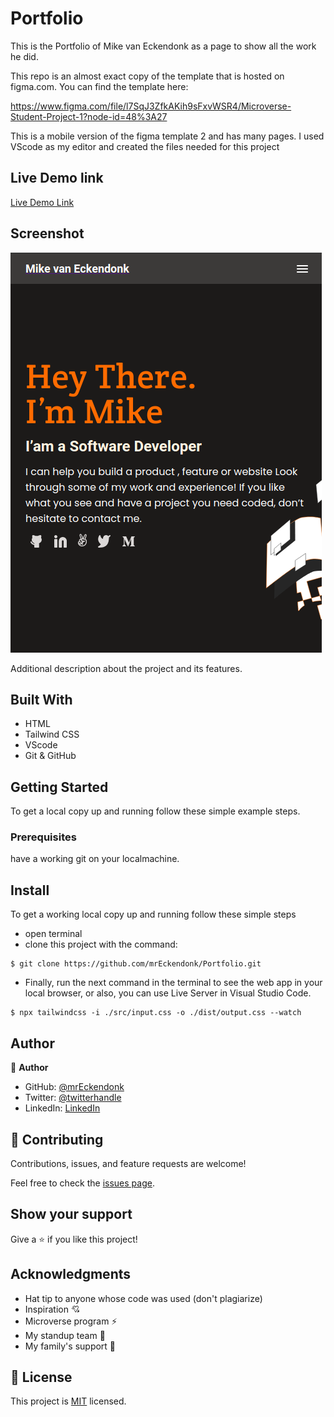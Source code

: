 # Portfolio 

This is the Portfolio of Mike van Eckendonk as a page to show all the work he did.

This repo is an almost exact copy of the template that is hosted on figma.com. You can find the template here:

https://www.figma.com/file/l7SqJ3ZfkAKih9sFxvWSR4/Microverse-Student-Project-1?node-id=48%3A27

This is a mobile version of the figma template 2 and has many pages.
I used VScode as my editor and created the files needed for this project

## Live Demo link

[Live Demo Link](https://portfolio-mreckendonk.netlify.app/)

## Screenshot

![screenshot](./app_screenshot.png)

Additional description about the project and its features.

## Built With

- HTML
- Tailwind CSS
- VScode
- Git & GitHub

## Getting Started

To get a local copy up and running follow these simple example steps.

### Prerequisites

have a working git on your localmachine.

## Install

To get a working local copy up and running follow these simple steps

- open terminal
- clone this project with the command:


```
$ git clone https://github.com/mrEckendonk/Portfolio.git
```

- Finally, run the next command in the terminal to see the web app in your local browser, or also, you can use Live Server in Visual Studio Code.

```
$ npx tailwindcss -i ./src/input.css -o ./dist/output.css --watch
```

## Author

👤 **Author**

- GitHub: [@mrEckendonk](https://github.com/mrEckendonk)
- Twitter: [@twitterhandle](https://twitter.com/mike_eckendonk)
- LinkedIn: [LinkedIn](https://www.linkedin.com/in/mike-van-eckendonk)

## 🤝 Contributing

Contributions, issues, and feature requests are welcome!

Feel free to check the [issues page](https://github.com/mrEckendonk/Portfolio/issues).

## Show your support

Give a ⭐️ if you like this project!

## Acknowledgments

- Hat tip to anyone whose code was used (don't plagiarize)
- Inspiration 💘
- Microverse program ⚡
- My standup team 🏹
- My family's support 🙌

## 📝 License

This project is [MIT](./MIT.md) licensed.